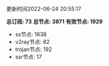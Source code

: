 更新时间2022-06-24 20:55:17

**总订阅: 73**
**总节点: 3871**
**有效节点: 1929**
- ss节点: 1638
- v2ray节点: 82
- trojan节点: 192
- ssr节点: 17
